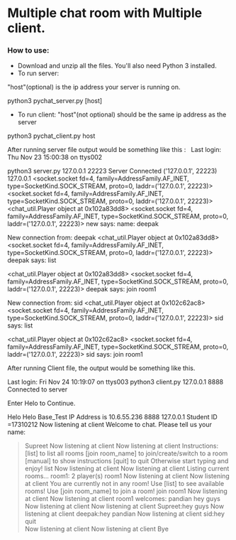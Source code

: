 Multiple chat room with Multiple client.
======


### How to use:
* Download and unzip all the files. You'll also need Python 3 installed.
* To run server: 

"host"(optional) is the ip address your server is running on. 

python3 pychat_server.py [host]


* To run client: "host"(not optional) should be the same ip address as the server

python3 pychat_client.py host
 
 After running server file output would be something like this :
  
  Last login: Thu Nov 23 15:00:38 on ttys002

python3 server.py 127.0.0.1 22223
Server Connected   ('127.0.0.1', 22223) 127.0.0.1
<socket.socket fd=4, family=AddressFamily.AF_INET, type=SocketKind.SOCK_STREAM, proto=0, laddr=('127.0.0.1', 22223)>
<socket.socket fd=4, family=AddressFamily.AF_INET, type=SocketKind.SOCK_STREAM, proto=0, laddr=('127.0.0.1', 22223)>
<chat_util.Player object at 0x102a83dd8>
<socket.socket fd=4, family=AddressFamily.AF_INET, type=SocketKind.SOCK_STREAM, proto=0, laddr=('127.0.0.1', 22223)>
new says: name: deepak

New connection from: deepak
<chat_util.Player object at 0x102a83dd8>
<socket.socket fd=4, family=AddressFamily.AF_INET, type=SocketKind.SOCK_STREAM, proto=0, laddr=('127.0.0.1', 22223)>
deepak says: list

<chat_util.Player object at 0x102a83dd8>
<socket.socket fd=4, family=AddressFamily.AF_INET, type=SocketKind.SOCK_STREAM, proto=0, laddr=('127.0.0.1', 22223)>
deepak says: join room1

New connection from: sid
<chat_util.Player object at 0x102c62ac8>
<socket.socket fd=4, family=AddressFamily.AF_INET, type=SocketKind.SOCK_STREAM, proto=0, laddr=('127.0.0.1', 22223)>
sid says: list

<chat_util.Player object at 0x102c62ac8>
<socket.socket fd=4, family=AddressFamily.AF_INET, type=SocketKind.SOCK_STREAM, proto=0, laddr=('127.0.0.1', 22223)>
sid says: join room1

After running Client file, the output would be something like this.

Last login: Fri Nov 24 10:19:07 on ttys003
python3 client.py 127.0.0.1 8888
Connected to server

Enter Helo to Continue.
  
 Helo
Helo Base_Test
IP Address is 10.6.55.236
8888
127.0.0.1
Student ID =17310212
Now listening at client
Welcome to chat.
Please tell us your name:
> Supreet
Now listening at client
Now listening at client
Instructions:
[list] to list all rooms
[join room_name] to join/create/switch to a room
[manual] to show instructions
[quit] to quit
Otherwise start typing and enjoy!
> list
Now listening at client
Now listening at client
Listing current rooms...
room1: 2 player(s)
> room1
Now listening at client
Now listening at client
You are currently not in any room! 
Use [list] to see available rooms! 
Use [join room_name] to join a room! 
> join room1
Now listening at client
Now listening at client
room1 welcomes: pandian
> hey guys
Now listening at client
Now listening at client
Supreet:hey guys
> Now listening at client
deepak:hey pandian
> Now listening at client
sid:hey 
> quit    
Now listening at client
Now listening at client
Bye

